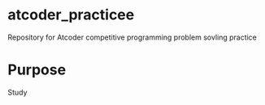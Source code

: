 # atcoder_practicee
Repository for Atcoder competitive programming problem sovling practice

# Purpose 
Study
